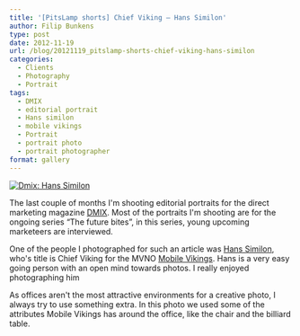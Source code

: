 ```yaml
---
title: '[PitsLamp shorts] Chief Viking – Hans Similon'
author: Filip Bunkens
type: post
date: 2012-11-19
url: /blog/20121119_pitslamp-shorts-chief-viking-hans-similon
categories:
  - Clients
  - Photography
  - Portrait
tags:
  - DMIX
  - editorial portrait
  - Hans similon
  - mobile vikings
  - Portrait
  - portrait photo
  - portrait photographer
format: gallery
---
```

[![Dmix: Hans Similon][1]](/images/blogposts/20120924_DMIX_hans-similon-4028.jpg)

The last couple of months I'm shooting editorial portraits for the direct marketing magazine <a href="http://www.dmix.be" title="DMIX" rel="contact met">DMIX</a>. Most of the portraits I'm shooting are for the ongoing series &#8220;The future bites&#8221;, in this series, young upcoming marketeers are interviewed.

One of the people I photographed for such an article was <a href="http://www.twitter.com/hanssim" title="Hans Similon on twitter" rel="contact met">Hans Similon</a>, who's title is Chief Viking for the MVNO <a href="http://www.mobilevikings.com" title="Mobile Vikings" rel="contact met">Mobile Vikings</a>. Hans is a very easy going person with an open mind towards photos. I really enjoyed photographing him

As offices aren't the most attractive environments for a creative photo, I always try to use something extra. In this photo we used some of the attributes Mobile Vikings has around the office, like the chair and the billiard table.

 [1]: /images/blogposts/20120924_DMIX_hans-similon-4028.jpg
